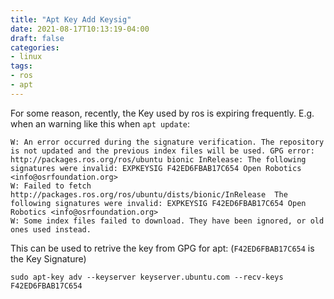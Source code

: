 ```yaml
---
title: "Apt Key Add Keysig"
date: 2021-08-17T10:13:19-04:00
draft: false
categories: 
- linux
tags:
- ros
- apt
---
```


For some reason, recently, the Key used by ros is expiring frequently. E.g. when an warning like this when `apt update`:
```
W: An error occurred during the signature verification. The repository is not updated and the previous index files will be used. GPG error: http://packages.ros.org/ros/ubuntu bionic InRelease: The following signatures were invalid: EXPKEYSIG F42ED6FBAB17C654 Open Robotics <info@osrfoundation.org>
W: Failed to fetch http://packages.ros.org/ros/ubuntu/dists/bionic/InRelease  The following signatures were invalid: EXPKEYSIG F42ED6FBAB17C654 Open Robotics <info@osrfoundation.org>
W: Some index files failed to download. They have been ignored, or old ones used instead.
```

This can be used to retrive the key from GPG for apt: (`F42ED6FBAB17C654` is the Key Signature)
```
sudo apt-key adv --keyserver keyserver.ubuntu.com --recv-keys F42ED6FBAB17C654
```